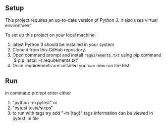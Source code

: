 ## Setup
This project requires an up-to-date version of Python 3.
It also uses virtual environment

To set up this project on your local machine:
1. latest Python 3 should be installed in your system
2. Clone it from this GitHub repository.
3. Open command prompt and install `requirements.txt` using pip command `$ pip install -r requirements.txt'
4. Once requirements are installed you can now run the test

## Run 
in command prompt enter either 
1. "python -m pytest" or
2. "pytest tests/steps"
3. to run with tags try add "-m {tag}" tags information can be viewed in pytest.ini file

